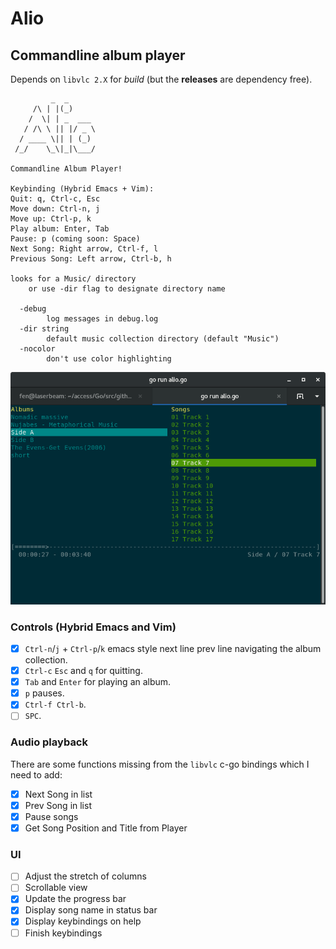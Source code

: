 # Alio

## Commandline album player

Depends on `libvlc 2.X` for _build_ (but the **releases** are dependency free).

```
         _  _
     /\ | |(_)
    /  \| | _  ___
   / /\ \ || |/ _ \
  / ____ \|| | (_)
 /_/    \_\|_|\___/

Commandline Album Player!

Keybinding (Hybrid Emacs + Vim):
Quit: q, Ctrl-c, Esc
Move down: Ctrl-n, j
Move up: Ctrl-p, k
Play album: Enter, Tab
Pause: p (coming soon: Space)
Next Song: Right arrow, Ctrl-f, l
Previous Song: Left arrow, Ctrl-b, h

looks for a Music/ directory
    or use -dir flag to designate directory name

  -debug
        log messages in debug.log
  -dir string
        default music collection directory (default "Music")
  -nocolor
        don't use color highlighting
```

![Alio](/screenshot.png?raw=true)


### Controls (Hybrid Emacs and Vim)

- [x] `Ctrl-n`/`j` + `Ctrl-p`/`k` emacs style next line prev line navigating the album collection.
- [x] `Ctrl-c` `Esc` and `q` for quitting.
- [x] `Tab` and `Enter` for playing an album.
- [x] `p` pauses.
- [x] `Ctrl-f Ctrl-b`.
- [ ] `SPC`.

### Audio playback

There are some functions missing from the `libvlc` c-go bindings which I need to add:

- [x] Next Song in list
- [x] Prev Song in list
- [x] Pause songs
- [x] Get Song Position and Title from Player

### UI

- [ ] Adjust the stretch of columns
- [ ] Scrollable view
- [x] Update the progress bar
- [x] Display song name in status bar
- [x] Display keybindings on help
- [ ] Finish keybindings
